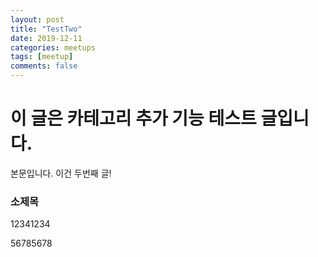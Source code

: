 ```yaml
---
layout: post
title: "TestTwo"
date: 2019-12-11
categories: meetups
tags: [meetup]
comments: false
---
```



# 이 글은 카테고리 추가 기능 테스트 글입니다.

본문입니다. 이건 두번째 글!

### 소제목 

12341234

56785678